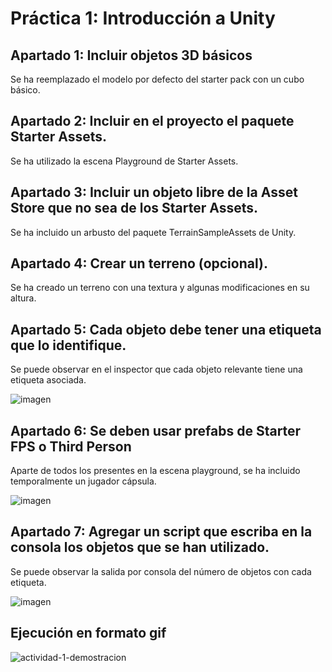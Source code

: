 # Práctica 1: Introducción a Unity

## Apartado 1: Incluir objetos 3D básicos
Se ha reemplazado el modelo por defecto del starter pack con un cubo básico.
## Apartado 2: Incluir en el proyecto el paquete Starter Assets.
Se ha utilizado la escena Playground de Starter Assets.
## Apartado 3: Incluir un objeto libre de la Asset Store que no sea de los Starter Assets.
Se ha incluido un arbusto del paquete TerrainSampleAssets de Unity.
## Apartado 4: Crear un terreno (opcional).
Se ha creado un terreno con una textura y algunas modificaciones en su altura.
## Apartado 5: Cada objeto debe tener una etiqueta que lo identifique.
Se puede observar en el inspector que cada objeto relevante tiene una etiqueta asociada.

![imagen](https://github.com/Francisco-Marques-Armas/Interfaces_Inteligentes/assets/72305337/43bb481c-1723-424e-beb0-7fff33e45d88)


## Apartado 6: Se deben usar prefabs de Starter FPS o Third Person
Aparte de todos los presentes en la escena playground, se ha incluido temporalmente un jugador cápsula.

![imagen](https://github.com/Francisco-Marques-Armas/Interfaces_Inteligentes/assets/72305337/7b20df56-989d-465f-b7c3-57154816cbdd)


## Apartado 7: Agregar un script que escriba en la consola los objetos que se han utilizado.
Se puede observar la salida por consola del número de objetos con cada etiqueta.

![imagen](https://github.com/Francisco-Marques-Armas/Interfaces_Inteligentes/assets/72305337/888cecc2-d6e1-4166-b09b-c682b58975bf)

## Ejecución en formato gif

![actividad-1-demostracion](https://github.com/Francisco-Marques-Armas/Interfaces_Inteligentes/assets/72305337/0e2af5cc-e74e-4ce7-9739-b9318600553d)
